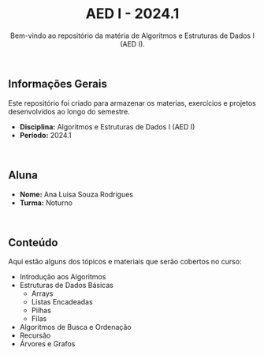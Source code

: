 <h1 align="center">AED I - 2024.1</h1>
<p align="center">Bem-vindo ao repositório da matéria de Algoritmos e Estruturas de Dados I (AED I).</p>

</br>

## Informações Gerais

Este repositório foi criado para armazenar os materias, exercícios e projetos desenvolvidos ao longo do semestre.

- **Disciplina:** Algoritmos e Estruturas de Dados I (AED I)
- **Período:** 2024.1

</br>

## Aluna

- **Nome:** Ana Luisa Souza Rodrigues
- **Turma:** Noturno

</br>

## Conteúdo

Aqui estão alguns dos tópicos e materiais que serão cobertos no curso:

- Introdução aos Algoritmos
- Estruturas de Dados Básicas
  - Arrays
  - Listas Encadeadas
  - Pilhas
  - Filas
- Algoritmos de Busca e Ordenação
- Recursão
- Árvores e Grafos
